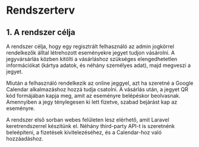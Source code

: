 # Rendszerterv
## 1. A rendszer célja

A rendszer célja, hogy egy regisztrált felhasználó az admin jogkörrel rendelkezők álltal létrehozott eseményekre jegyet tudjon vásárolni.
A jegyvársárlás közben kitölti a vásárláshoz szükséges elengedhetetlen információkat (kártya adatok, és néhány személyes adat), majd megveszi a jegyet.

Miután a felhasználó rendelkezik az online jeggyel, azt ha szeretné a Google Calendar alkalmazáshoz hozzá tudja csatolni.
A vásárlás után, a jegyet QR kód formájában kapja meg, amit az eseményre belépéskor beolvasnak. Amennyiben a jegy ténylegesen ki lett fizetve,
szabad bejárást kap az eseményre.

A rendszer első sorban webes felületen lesz elérhető, amit Laravel keretrendszerrel készítünk el.
Néhány third-party API-t is szeretnénk beleépíteni, a fizetések kivitelezéséhez, és a Calendar-hoz való hozzáadáshoz.
